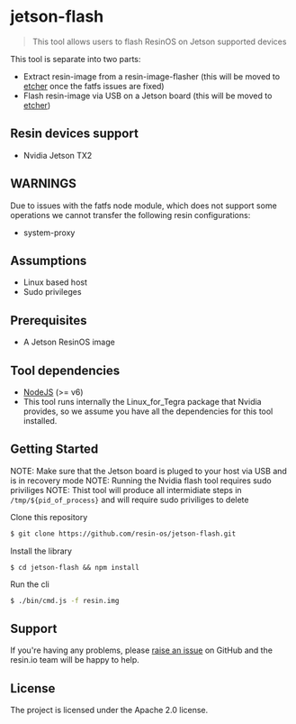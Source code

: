 # jetson-flash

> This tool allows users to flash ResinOS on Jetson supported devices

This tool is separate into two parts:
- Extract resin-image from a resin-image-flasher (this will be moved to [etcher](https://github.com/resin-io/etcher) once the fatfs issues are fixed)
- Flash resin-image via USB on a Jetson board (this will be moved to [etcher](https://github.com/resin-io/etcher))

Resin devices support
---------------------

* Nvidia Jetson TX2

WARNINGS
--------

Due to issues with the fatfs node module, which does not support some operations we cannot transfer the following resin configurations:

* system-proxy

Assumptions
-----------

- Linux based host
- Sudo privileges

Prerequisites
-------------

-  A Jetson ResinOS image 

Tool dependencies
-----------------

- [NodeJS](https://nodejs.org) (>= v6)
- This tool runs internally the Linux_for_Tegra package that Nvidia provides, so we assume you have all the dependencies for this tool installed.

Getting Started
---------------

NOTE: Make sure that the Jetson board is pluged to your host via USB and is in recovery mode
NOTE: Running the Nvidia flash tool requires sudo priviliges
NOTE: Thist tool will produce all intermidiate steps in `/tmp/${pid_of_process}` and will require sudo priviliges to delete

Clone this repository
```sh
$ git clone https://github.com/resin-os/jetson-flash.git
```

Install the library
```
$ cd jetson-flash && npm install
```

Run the cli
```sh
$ ./bin/cmd.js -f resin.img
```

Support
-------

If you're having any problems, please [raise an issue](https://github.com/resin-io/jetson-flash/issues/new) on GitHub and the resin.io team will be happy to help.

License
-------

The project is licensed under the Apache 2.0 license.
